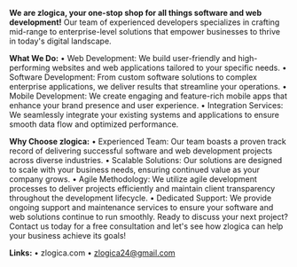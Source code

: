 **We are zlogica, your one-stop shop for all things software and web development!**
Our team of experienced developers specializes in crafting mid-range to enterprise-level solutions that empower businesses to thrive in today's digital landscape.

**What We Do:**
•	Web Development: We build user-friendly and high-performing websites and web applications tailored to your specific needs.
•	Software Development: From custom software solutions to complex enterprise applications, we deliver results that streamline your operations.
•	Mobile Development: We create engaging and feature-rich mobile apps that enhance your brand presence and user experience.
•	Integration Services: We seamlessly integrate your existing systems and applications to ensure smooth data flow and optimized performance.

**Why Choose zlogica:**
•	Experienced Team: Our team boasts a proven track record of delivering successful software and web development projects across diverse industries.
•	Scalable Solutions: Our solutions are designed to scale with your business needs, ensuring continued value as your company grows.
•	Agile Methodology: We utilize agile development processes to deliver projects efficiently and maintain client transparency throughout the development lifecycle.
•	Dedicated Support: We provide ongoing support and maintenance services to ensure your software and web solutions continue to run smoothly.
Ready to discuss your next project?
Contact us today for a free consultation and let's see how zlogica can help your business achieve its goals!

**Links:**
•	zlogica.com
•	zlogica24@gmail.com
